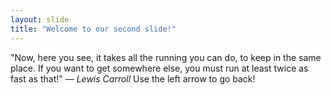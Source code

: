 ```yaml
---
layout: slide
title: "Welcome to our second slide!"
---
```

"Now, here you see, it takes all the running you can do, to keep in the same place. If you want to get somewhere else, you must run at least twice as fast as that!"
_—  Lewis Carroll_
Use the left arrow to go back!
